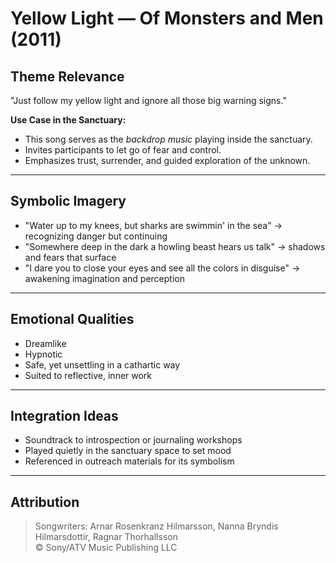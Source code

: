 # Yellow Light — Of Monsters and Men (2011)

## Theme Relevance

"Just follow my yellow light and ignore all those big warning signs."

**Use Case in the Sanctuary:**
- This song serves as the *backdrop music* playing inside the sanctuary.
- Invites participants to let go of fear and control.
- Emphasizes trust, surrender, and guided exploration of the unknown.

---

## Symbolic Imagery
- "Water up to my knees, but sharks are swimmin' in the sea" → recognizing danger but continuing
- "Somewhere deep in the dark a howling beast hears us talk" → shadows and fears that surface
- "I dare you to close your eyes and see all the colors in disguise" → awakening imagination and perception

---

## Emotional Qualities
- Dreamlike
- Hypnotic
- Safe, yet unsettling in a cathartic way
- Suited to reflective, inner work

---

## Integration Ideas
- Soundtrack to introspection or journaling workshops
- Played quietly in the sanctuary space to set mood
- Referenced in outreach materials for its symbolism

---

## Attribution
> Songwriters: Arnar Rosenkranz Hilmarsson, Nanna Bryndis Hilmarsdottir, Ragnar Thorhallsson  
> © Sony/ATV Music Publishing LLC
